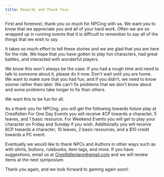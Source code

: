```yaml
---
title: Rewards and Thank Yous
---
```


First and foremost, thank you so much for NPCing with us. We want you to know that we appreciate you and all of your hard work. Often we are so wrapped up in running events that it is difficult to remember to say all of the things that we wish to say.

It takes so much effort to tell these stories and we are glad that you are here for the ride. We hope that you have gotten to play fun characters, had great battles, and interacted with wonderful players.

We know this won't always be the case. If you had a rough time and need to talk to someone about it, please do it now. Don't wait until you are home. We want to make sure that you had fun, and if you didn't, we need to know sooner rather than later. We can't fix problems that we don't know about and some problems take longer to fix than others.

We want this to be fun for all.

As a thank you for NPCing, you will get the following towards future play at Crestfallen
For One Day Events you will receive 4CP towards a character, 5 leaves, and 1 basic resource.
For Weekend Events you will get to play your character on Friday and Sunday if you wish. Additionally you will receive 8CP towards a character, 10 leaves, 2 basic resources, and a $10 credit towards a PC event.

Eventually we would like to thank NPCs and Authors in other ways such as with shirts, buttons, rulebooks, item tags, and more. If you have suggestions, email us at Crestfallenlarp@gmail.com and we will review items at the next symposium.

Thank you again, and we look forward to gaming again soon!